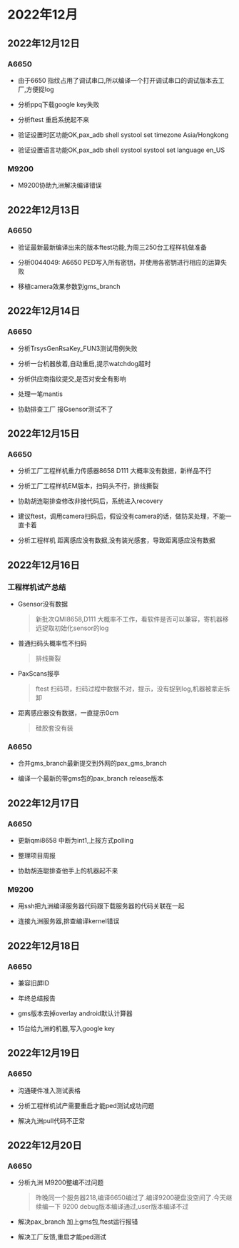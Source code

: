 # 2022年12月

## 2022年12月12日

### A6650

* 由于6650 指纹占用了调试串口,所以编译一个打开调试串口的调试版本去工厂,方便捉log

* 分析ppq下载google key失败

* 分析ftest 重启系统起不来

* 验证设置时区功能OK,pax_adb shell systool set timezone Asia/Hongkong

* 验证设置语言功能OK,pax_adb shell systool systool set language en_US

### M9200

* M9200协助九洲解决编译错误

## 2022年12月13日

### A6650

* 验证最新最新编译出来的版本ftest功能,为周三250台工程样机做准备

* 分析0044049: A6650 PED写入所有密钥，并使用各密钥进行相应的运算失败

* 移植camera效果参数到gms_branch


## 2022年12月14日

### A6650

* 分析TrsysGenRsaKey_FUN3测试用例失败

* 分析一台机器放着,自动重启,提示watchdog超时

* 分析供应商指纹提交,是否对安全有影响

* 处理一笔mantis

* 协助排查工厂 报Gsensor测试不了


## 2022年12月15日

### A6650

* 分析工厂工程样机重力传感器8658 D111 大概率没有数据，新样品不行

* 分析工厂工程样机EM版本，扫码头不行，排线撕裂

* 协助胡连聪排查修改非接代码后，系统进入recovery

* 建议ftest，调用camera扫码后，假设没有camera的话，做防呆处理，不能一直卡着

* 分析工程样机 距离感应没有数据,没有装光感套，导致距离感应没有数据


## 2022年12月16日

### 工程样机试产总结

* Gsensor没有数据
    > 新批次QMI8658,D111 大概率不工作，看软件是否可以兼容，寄机器移远捉取初始化sensor的log

* 普通扫码头概率性不扫码
    > 排线撕裂

* PaxScans报亭
    > ftest 扫码项，扫码过程中数据不对，提示，没有捉到log,机器被拿走拆卸

* 距离感应器没有数据，一直提示0cm
    > 硅胶套没有装


### A6650

* 合并gms_branch最新提交到外网的pax_gms_branch

* 编译一个最新的带gms包的pax_branch release版本


## 2022年12月17日

### A6650

* 更新qmi8658 中断为int1,上报方式polling

* 整理项目周报

* 协助胡连聪排查他手上的机器起不来

### M9200

* 用ssh把九洲编译服务器代码跟下载服务器的代码关联在一起

* 连接九洲服务器,排查编译kernel错误

## 2022年12月18日

### A6650

* 兼容旧屏ID

* 年终总结报告

* gms版本去掉overlay android默认计算器

* 15台给九洲的机器,写入google key

## 2022年12月19日

### A6650

* 沟通硬件准入测试表格

* 分析工程样机试产需要重启才能ped测试成功问题

* 解决九洲pull代码不正常

## 2022年12月20日

### A6650

* 分析九洲 M9200整编不过问题
    > 昨晚同一个服务器218,编译6650编过了.编译9200硬盘没空间了.今天继续编一下
    > 9200 debug版本编译通过,user版本编译不过

* 解决pax_branch 加上gms包,ftest运行报错

* 解决工厂反馈,重启才能ped测试
